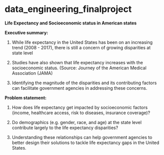 # data_engineering_finalproject

__Life Expectancy and Socioeconomic status in American states__

__Executive summary:__
1. While life expectancy in the United States has been on an increasing trend (2008 - 2017), there is still a concern of growing disparities at state level  

2. Studies have also shown that life expectancy increases with the socioeconomic status. (Source: Journey of the American Medical Association (JAMA)

3. Identifying the magnitude of the disparities and its contributing factors can facilitate government agencies in addressing these concerns. 

__Problem statement:__ 
1. How does life expectancy get impacted by socioeconomic factors  (income, healthcare access, risk to diseases, insurance coverage)? 

2. Do demographics (e.g. gender, race, and age) at the state level contribute largely to the life expectancy disparities?

3. Understanding these relationships can help government agencies to better design their solutions to tackle life expectancy gaps in the United States. 
